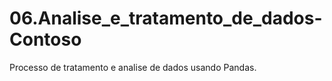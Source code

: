 # 06.Analise_e_tratamento_de_dados-Contoso
 Processo de tratamento e analise de dados usando Pandas.
